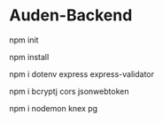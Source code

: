 # Auden-Backend

npm init

npm install

npm i dotenv express express-validator

npm i bcryptj cors jsonwebtoken

npm i nodemon knex pg
